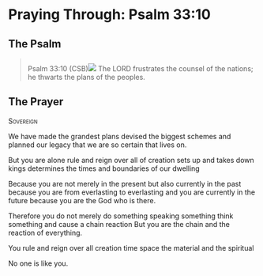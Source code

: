 # Praying Through: Psalm 33:10

## The Psalm

>Psalm 33:10 (CSB)<img class="intro-right" style="margin-top:10px" src="/images/art-paris-psalter.jpg">   The LORD frustrates the counsel of the nations; he thwarts the plans of the peoples.

## The Prayer

<div style="font-variant: small-caps;">Sovereign</div>


We have made the grandest plans
  devised the biggest schemes
  and planned our legacy
  that we are so certain that lives on.

But you are alone
  rule and reign over all of creation
  sets up and takes down kings
  determines the times and boundaries of our dwelling

Because you are not merely in the present
  but also currently in the past
  because you are from everlasting to everlasting
  and you are currently in the future
  because you are the God who is there.

Therefore
  you do not merely do something
  speaking something
  think something
  and cause a chain reaction
  But you are the chain
  and the reaction
  of everything.

You rule and reign 
  over all creation
  time
  space
  the material
  and the spiritual

No one is like you.
